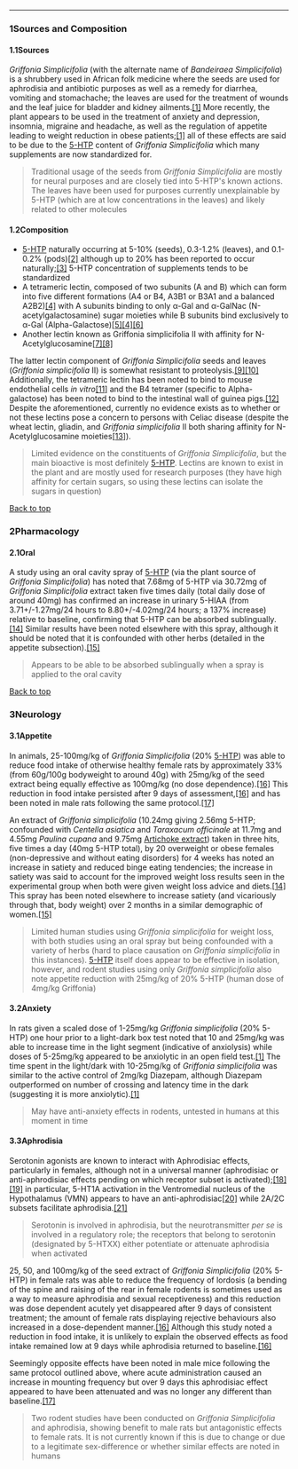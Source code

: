 





---


### 1Sources and Composition

#### 1.1Sources


*Griffonia Simplicifolia* (with the alternate name of *Bandeiraea Simplicifolia*) is a shrubbery used in African folk medicine where the seeds are used for aphrodisia and antibiotic purposes as well as a remedy for diarrhea, vomiting and stomachache; the leaves are used for the treatment of wounds and the leaf juice for bladder and kidney ailments.[[1]](#ref1) More recently, the plant appears to be used in the treatment of anxiety and depression, insomnia, migraine and headache, as well as the regulation of appetite leading to weight reduction in obese patients;[[1]](#ref1) all of these effects are said to be due to the [5-HTP](/supplements/5-htp/) content of *Griffonia Simplicifolia* which many supplements are now standardized for.



> Traditional usage of the seeds from *Griffonia Simplicifolia* are mostly for neural purposes and are closely tied into 5-HTP's known actions. The leaves have been used for purposes currently unexplainable by 5-HTP (which are at low concentrations in the leaves) and likely related to other molecules


#### 1.2Composition


* [5-HTP](/supplements/5-htp/) naturally occurring at 5-10% (seeds), 0.3-1.2% (leaves), and 0.1-0.2% (pods)[[2]](#ref2) although up to 20% has been reported to occur naturally;[[3]](#ref3) 5-HTP concentration of supplements tends to be standardized
* A tetrameric lectin, composed of two subunits (A and B) which can form into five different formations (A4 or B4, A3B1 or B3A1 and a balanced A2B2)[[4]](#ref4) with A subunits binding to only α-Gal and α-GalNac (N-acetylgalactosamine) sugar moieties while B subunits bind exclusively to α-Gal (Alpha-Galactose)[[5]](#ref5)[[4]](#ref4)[[6]](#ref6)
* Another lectin known as Griffonia simplicifolia II with affinity for N-Acetylglucosamine[[7]](#ref7)[[8]](#ref8)

The latter lectin component of *Griffonia Simplicifolia* seeds and leaves (*Griffonia simplicifolia* II) is somewhat resistant to proteolysis.[[9]](#ref9)[[10]](#ref10) Additionally, the tetrameric lectin has been noted to bind to mouse endothelial cells *in vitro*[[11]](#ref11) and the B4 tetramer (specific to Alpha-galactose) has been noted to bind to the intestinal wall of guinea pigs.[[12]](#ref12) Despite the aforementioned, currently no evidence exists as to whether or not these lectins pose a concern to persons with Celiac disease (despite the wheat lectin, gliadin, and *Griffonia simplicifolia* II both sharing affinity for N-Acetylglucosamine moieties[[13]](#ref13)).



> Limited evidence on the constituents of *Griffonia Simplicifolia*, but the main bioactive is most definitely [5-HTP](/supplements/5-htp/). Lectins are known to exist in the plant and are mostly used for research purposes (they have high affinity for certain sugars, so using these lectins can isolate the sugars in question)


[Back to top](#c-sources-and-composition)
### 2Pharmacology

#### 2.1Oral


A study using an oral cavity spray of [5-HTP](/supplements/5-htp/) (via the plant source of *Griffonia Simplicifolia*) has noted that 7.68mg of 5-HTP via 30.72mg of *Griffonia Simplicifolia* extract taken five times daily (total daily dose of around 40mg) has confirmed an increase in urinary 5-HIAA (from 3.71+/-1.27mg/24 hours to 8.80+/-4.02mg/24 hours; a 137% increase) relative to baseline, confirming that 5-HTP can be absorbed sublingually.[[14]](#ref14) Similar results have been noted elsewhere with this spray, although it should be noted that it is confounded with other herbs (detailed in the appetite subsection).[[15]](#ref15)



> Appears to be able to be absorbed sublingually when a spray is applied to the oral cavity


[Back to top](#c-pharmacology)
### 3Neurology

#### 3.1Appetite


In animals, 25-100mg/kg of *Griffonia Simplicifolia* (20% [5-HTP](/supplements/5-htp/)) was able to reduce food intake of otherwise healthy female rats by approximately 33% (from 60g/100g bodyweight to around 40g) with 25mg/kg of the seed extract being equally effective as 100mg/kg (no dose dependence).[[16]](#ref16) This reduction in food intake persisted after 9 days of assessment,[[16]](#ref16) and has been noted in male rats following the same protocol.[[17]](#ref17)


An extract of *Griffonia simplicifolia* (10.24mg giving 2.56mg 5-HTP; confounded with *Centella asiatica* and *Taraxacum officinale* at 11.7mg and 4.55mg *Paulina cupana* and 9.75mg [Artichoke extract](/supplements/artichoke-extract/)) taken in three hits, five times a day (40mg 5-HTP total), by 20 overweight or obese females (non-depressive and without eating disorders) for 4 weeks has noted an increase in satiety and reduced binge eating tendencies; the increase in satiety was said to account for the improved weight loss results seen in the experimental group when both were given weight loss advice and diets.[[14]](#ref14) This spray has been noted elsewhere to increase satiety (and vicariously through that, body weight) over 2 months in a similar demographic of women.[[15]](#ref15)



> Limited human studies using *Griffonia simplicifolia* for weight loss, with both studies using an oral spray but being confounded with a variety of herbs (hard to place causation on *Griffonia simplicifolia* in this instances). [5-HTP](/supplements/5-htp/) itself does appear to be effective in isolation, however, and rodent studies using only *Griffonia simplicifolia* also note appetite reduction with 25mg/kg of 20% 5-HTP (human dose of 4mg/kg Griffonia)


#### 3.2Anxiety


In rats given a scaled dose of 1-25mg/kg *Griffonia simplicifolia* (20% 5-HTP) one hour prior to a light-dark box test noted that 10 and 25mg/kg was able to increase time in the light segment (indicative of anxiolysis) while doses of 5-25mg/kg appeared to be anxiolytic in an open field test.[[1]](#ref1) The time spent in the light/dark with 10-25mg/kg of *Griffonia simplicifolia* was similar to the active control of 2mg/kg Diazepam, although Diazepam outperformed on number of crossing and latency time in the dark (suggesting it is more anxiolytic).[[1]](#ref1)



> May have anti-anxiety effects in rodents, untested in humans at this moment in time


#### 3.3Aphrodisia


Serotonin agonists are known to interact with Aphrodisiac effects, particularly in females, although not in a universal manner (aphrodisiac or anti-aphrodisiac effects pending on which receptor subset is activated);[[18]](#ref18)[[19]](#ref19) in particular, 5-HT1A activation in the Ventromedial nucleus of the Hypothalamus (VMN) appears to have an anti-aphrodisiac[[20]](#ref20) while 2A/2C subsets facilitate aphrodisia.[[21]](#ref21)



> Serotonin is involved in aphrodisia, but the neurotransmitter *per se* is involved in a regulatory role; the receptors that belong to serotonin (designated by 5-HTXX) either potentiate or attenuate aphrodisia when activated


25, 50, and 100mg/kg of the seed extract of *Griffonia Simplicifolia* (20% 5-HTP) in female rats was able to reduce the frequency of lordosis (a bending of the spine and raising of the rear in female rodents is sometimes used as a way to measure aphrodisia and sexual receptiveness) and this reduction was dose dependent acutely yet disappeared after 9 days of consistent treatment; the amount of female rats displaying rejective behaviours also increased in a dose-dependent manner.[[16]](#ref16) Although this study noted a reduction in food intake, it is unlikely to explain the observed effects as food intake remained low at 9 days while aphrodisia returned to baseline.[[16]](#ref16)


Seemingly opposite effects have been noted in male mice following the same protocol outlined above, where acute administration caused an increase in mounting frequency but over 9 days this aphrodisiac effect appeared to have been attenuated and was no longer any different than baseline.[[17]](#ref17)



> Two rodent studies have been conducted on *Griffonia Simplicifolia* and aphrodisia, showing benefit to male rats but antagonistic effects to female rats. It is not currently known if this is due to change or due to a legitimate sex-difference or whether similar effects are noted in humans

 


